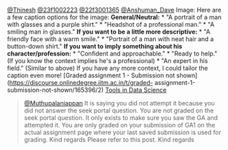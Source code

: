 [@Thinesh](/u/thinesh) [@23f1002223](/u/23f1002223)
[@22f3001365](/u/22f3001365) [@Anshuman_Dave](/u/anshuman_dave)
Image: Here are a few caption options for the image: **General/Neutral:** * "A
portrait of a man with glasses and a purple shirt." * "Headshot of a
professional man." * "A smiling man in glasses." **If you want to be a little
more descriptive:** * "A friendly face with a warm smile." * "Portrait of a
man with neat hair and a button-down shirt." **If you want to imply something
about his character/profession:** * "Confident and approachable." * "Ready to
help." (If you know the context implies he's a professional) * "An expert in
his field." (Similar to above) If you have any more context, I could tailor
the caption even more!
[Graded assignment 1 - Submission not
shown](https://discourse.onlinedegree.iitm.ac.in/t/graded-
assignment-1-submission-not-shown/165396/2) [Tools in Data
Science](/c/courses/tds-kb/34)
> [@Muthupalaniappan](/u/muthupalaniappan) It is saying you did not attempt it
> because you did not answer the seek portal question. You are not graded on
> the seek portal question. It only exists to make sure you saw the GA and
> attempted it. You are only graded on your submission of GA1 on the actual
> assignment page where your last saved submission is used for grading. Kind
> regards
Please refer to this post.
Kind regards